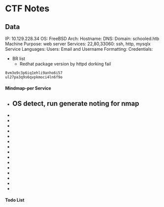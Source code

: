 # CTF Notes

## Data 

IP:  10.129.228.34
OS: FreeBSD
Arch: 
Hostname:
DNS:
Domain: schooled.htb
Machine Purpose: web server 
Services: 22,80,33060: ssh, http, mysqlx 
Service Languages:
Users:
Email and Username Formatting:
Credentials:

- BR list
	- Redhat package version by httpd dorking fail

```
8vm3o9c3p6iq1ehli9anho6i57
ul27pa3q9s6qvpkmoci4ln6f9o
```
#### Mindmap-per Service

- OS detect, run generate noting for nmap
	- 
-
-
-
-
-
-
-
-
-
-
-
-
-
-
-



#### Todo List


